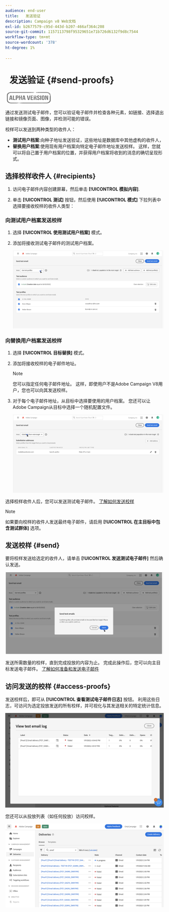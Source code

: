 ```yaml
---
audience: end-user
title:   发送验证
description: Campaign v8 Web文档
exl-id: b2677579-c95d-443d-b207-466af364c208
source-git-commit: 1157113798f95329651e71b726d6132f9d8c7544
workflow-type: tm+mt
source-wordcount: '378'
ht-degree: 1%

---
```


#   发送验证 {#send-proofs}

![](../assets/do-not-localize/badge.png)

通过发送测试电子邮件，您可以验证电子邮件并检查各种元素，如链接、选择退出链接和镜像页面、图像，并检测可能的错误。

校样可以发送到两种类型的收件人：

* **测试用户档案**:向种子地址发送验证，这些地址是数据库中其他虚构的收件人，
* **替换用户档案**:使用现有用户档案向特定电子邮件地址发送校样。 这样，您就可以将自己置于用户档案的位置，并获得用户档案将收到的消息的确切呈现形式。

## 选择校样收件人 {#recipients}

1. 访问电子邮件内容创建屏幕，然后单击 **[!UICONTROL 模拟内容]**.

1. 单击 **[!UICONTROL 测试]** 按钮，然后使用 **[!UICONTROL 模式]** 下拉列表中选择要接收校样的收件人类型：

<!-- to check: by default, profiles selected in previous screen are pre-selected for proofs. Can add addtitional profiles + remove preselected?-->

### 向测试用户档案发送校样

1. 选择 **[!UICONTROL 使用测试用户档案]** 模式。

1. 添加将接收测试电子邮件的测试用户档案。

   <!--FOR BETA: You can also build an audience to select test profiles based on your own criteria using the **[!UICONTROL Add test audience]** button.-->

   ![](assets/test-profiles-audience.png)

### 向替换用户档案发送校样

1. 选择 **[!UICONTROL 目标替换]** 模式。

1. 添加将接收校样的电子邮件地址。

   >[!NOTE]
   >
   >您可以指定任何电子邮件地址。 这样，即使用户不是Adobe Campaign V8用户，您也可以向其发送校样。

1. 对于每个电子邮件地址，从目标中选择要使用的用户档案。 您还可以让Adobe Campaign从目标中选择一个随机配置文件。

   ![](assets/substitution.png)

选择校样收件人后，您可以发送测试电子邮件。 [了解如何发送校样](#send)

>[!NOTE]
>
>如果要向校样的收件人发送最终电子邮件，请启用 **[!UICONTROL 在主目标中包含测试群体]** 选项。

## 发送校样 {#send}

要将校样发送给选定的收件人，请单击 **[!UICONTROL 发送测试电子邮件]** 然后确认发送。

![](assets/send-proof.png)

发送所需数量的校样，直到完成投放的内容为止。 完成此操作后，您可以向主目标发送电子邮件。 [了解如何准备和发送电子邮件](../monitor/prepare-send.md)

## 访问发送的校样 {#access-proofs}

发送校样后，即可从 **[!UICONTROL 查看测试电子邮件日志]** 按钮。 利用这些日志，可访问为选定投放发送的所有校样，并可视化与其发送相关的特定统计信息。

![](assets/proof-log.png)

您还可以从投放列表（如任何投放）访问校样。

![](assets/delivery-list.png)
